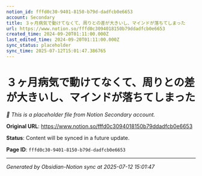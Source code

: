 ```yaml
---
notion_id: fffd0c30-9401-8150-b79d-dadfcb0e6653
account: Secondary
title: ３ヶ月病気で動けてなくて、周りとの差が大きいし、マインドが落ちてしまった
url: https://www.notion.so/fffd0c3094018150b79ddadfcb0e6653
created_time: 2024-09-20T01:11:00.000Z
last_edited_time: 2024-09-20T01:11:00.000Z
sync_status: placeholder
sync_time: 2025-07-12T15:01:47.386765
---
```


# ３ヶ月病気で動けてなくて、周りとの差が大きいし、マインドが落ちてしまった

*🔄 This is a placeholder file from Notion Secondary account.*

**Original URL**: https://www.notion.so/fffd0c3094018150b79ddadfcb0e6653

**Status**: Content will be synced in a future update.

**Page ID**: `fffd0c30-9401-8150-b79d-dadfcb0e6653`

---

*Generated by Obsidian-Notion sync at 2025-07-12 15:01:47*
